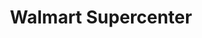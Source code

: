 ---
title: "Walmart Supercenter"
url: /kissimmee/walmart-supercenter-cypress-parkway/
shop: supermarket
---